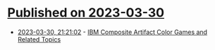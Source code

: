 # [Published on 2023-03-30](index.md)

* [2023-03-30, 21:21:02](https://lobste.rs/s/1nzfcf/ibm_composite_artifact_color_games) - [IBM Composite Artifact Color Games and Related Topics](http://nerdlypleasures.blogspot.com/2023/03/list-of-ibm-composite-artifact-color.html)
